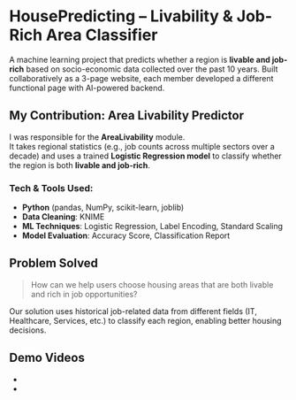 # HousePredicting – Livability & Job-Rich Area Classifier

A machine learning project that predicts whether a region is **livable and job-rich** based on socio-economic data collected over the past 10 years. Built collaboratively as a 3-page website, each member developed a different functional page with AI-powered backend.

##  My Contribution: Area Livability Predictor

I was responsible for the **AreaLivability** module.  
It takes regional statistics (e.g., job counts across multiple sectors over a decade) and uses a trained **Logistic Regression model** to classify whether the region is both **livable and job-rich**.

### Tech & Tools Used:
- **Python** (pandas, NumPy, scikit-learn, joblib)
- **Data Cleaning**: KNIME
- **ML Techniques**: Logistic Regression, Label Encoding, Standard Scaling
- **Model Evaluation**: Accuracy Score, Classification Report

## Problem Solved

> How can we help users choose housing areas that are both livable and rich in job opportunities?

Our solution uses historical job-related data from different fields (IT, Healthcare, Services, etc.) to classify each region, enabling better housing decisions.

##  Demo Videos

-  [Team demo – full website walkthrough]: https://www.youtube.com/watch?v=xVp6rO1vhPk  
-  [My page – AreaLivability module explained]: https://www.youtube.com/watch?v=VZoMEsogU8Q

